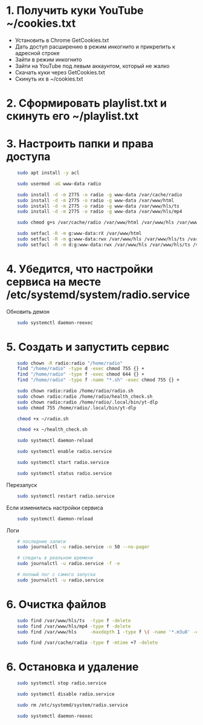 # 1. Получить куки YouTube ~/cookies.txt

- Установить в Chrome GetCookies.txt
- Дать доступ расширению в режим инкогнито и прикрепить к адресной строке
- Зайти в режим инкогнито
- Зайти на YouTube под левым аккаунтом, который не жалко
- Скачать куки через GetCookies.txt
- Скинуть их в ~/cookies.txt

# 2. Сформировать playlist.txt и скинуть его ~/playlist.txt

# 3. Настроить папки и права доступа

```bash
    sudo apt install -y acl

    sudo usermod -aG www-data radio

    sudo install -d -m 2775 -o radio -g www-data /var/cache/radio
    sudo install -d -m 2775 -o radio -g www-data /var/www/html
    sudo install -d -m 2775 -o radio -g www-data /var/www/hls/ts
    sudo install -d -m 2775 -o radio -g www-data /var/www/hls/mp4

    sudo chmod g+s /var/cache/radio /var/www/html /var/www/hls /var/www/hls/ts /var/www/hls/mp4

    sudo setfacl -R -m g:www-data:rX /var/www/html
    sudo setfacl -R -m g:www-data:rwx /var/www/hls /var/www/hls/ts /var/www/hls/mp4
    sudo setfacl -R -m d:g:www-data:rwx /var/www/hls /var/www/hls/ts /var/www/hls/mp4
```

# 4. Убедится, что настройки сервиса на месте /etc/systemd/system/radio.service

Обновить демон

```bash
    sudo systemctl daemon-reexec
```

# 5. Создать и запустить сервис

```bash
    sudo chown -R radio:radio "/home/radio"
    find "/home/radio" -type d -exec chmod 755 {} +
    find "/home/radio" -type f -exec chmod 644 {} +
    find "/home/radio" -type f -name "*.sh" -exec chmod 755 {} +

    sudo chown radio:radio /home/radio/radio.sh
    sudo chown radio:radio /home/radio/health_check.sh
    sudo chown radio:radio /home/radio/.local/bin/yt-dlp
    sudo chmod 755 /home/radio/.local/bin/yt-dlp

    chmod +x ~/radio.sh

    chmod +x ~/health_check.sh

    sudo systemctl daemon-reload

    sudo systemctl enable radio.service

    sudo systemctl start radio.service

    sudo systemctl status radio.service
```

Перезапуск

```bash
    sudo systemctl restart radio.service
```

Если изменились настройки сервиса

```bash
    sudo systemctl daemon-reload
```

Логи

```bash
    # последние записи
    sudo journalctl -u radio.service -n 50 --no-pager

    # следить в реальном времени
    sudo journalctl -u radio.service -f -e

    # полный лог с самого запуска
    sudo journalctl -u radio.service
```

# 6. Очистка файлов

```bash
    sudo find /var/www/hls/ts  -type f -delete
    sudo find /var/www/hls/mp4 -type f -delete
    sudo find /var/www/hls     -maxdepth 1 -type f \( -name '*.m3u8' -o -name '*.tmp' \) -delete

    sudo find /var/cache/radio -type f -mtime +7 -delete
```

# 6. Остановка и удаление

```bash
    sudo systemctl stop radio.service

    sudo systemctl disable radio.service

    sudo rm /etc/systemd/system/radio.service

    sudo systemctl daemon-reexec
```

